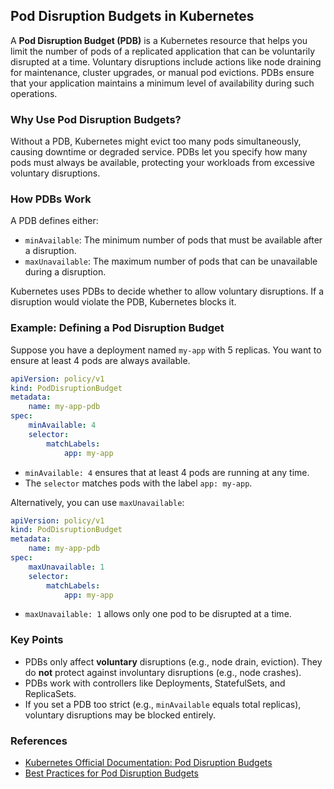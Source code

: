## Pod Disruption Budgets in Kubernetes

A **Pod Disruption Budget (PDB)** is a Kubernetes resource that helps you limit the number of pods of a replicated application that can be voluntarily disrupted at a time. Voluntary disruptions include actions like node draining for maintenance, cluster upgrades, or manual pod evictions. PDBs ensure that your application maintains a minimum level of availability during such operations.

### Why Use Pod Disruption Budgets?

Without a PDB, Kubernetes might evict too many pods simultaneously, causing downtime or degraded service. PDBs let you specify how many pods must always be available, protecting your workloads from excessive voluntary disruptions.

### How PDBs Work

A PDB defines either:
- `minAvailable`: The minimum number of pods that must be available after a disruption.
- `maxUnavailable`: The maximum number of pods that can be unavailable during a disruption.

Kubernetes uses PDBs to decide whether to allow voluntary disruptions. If a disruption would violate the PDB, Kubernetes blocks it.

### Example: Defining a Pod Disruption Budget

Suppose you have a deployment named `my-app` with 5 replicas. You want to ensure at least 4 pods are always available.

```yaml
apiVersion: policy/v1
kind: PodDisruptionBudget
metadata:
    name: my-app-pdb
spec:
    minAvailable: 4
    selector:
        matchLabels:
            app: my-app
```

- `minAvailable: 4` ensures that at least 4 pods are running at any time.
- The `selector` matches pods with the label `app: my-app`.

Alternatively, you can use `maxUnavailable`:

```yaml
apiVersion: policy/v1
kind: PodDisruptionBudget
metadata:
    name: my-app-pdb
spec:
    maxUnavailable: 1
    selector:
        matchLabels:
            app: my-app
```

- `maxUnavailable: 1` allows only one pod to be disrupted at a time.

### Key Points

- PDBs only affect **voluntary** disruptions (e.g., node drain, eviction). They do **not** protect against involuntary disruptions (e.g., node crashes).
- PDBs work with controllers like Deployments, StatefulSets, and ReplicaSets.
- If you set a PDB too strict (e.g., `minAvailable` equals total replicas), voluntary disruptions may be blocked entirely.

### References

- [Kubernetes Official Documentation: Pod Disruption Budgets](https://kubernetes.io/docs/concepts/workloads/pods/disruptions/)
- [Best Practices for Pod Disruption Budgets](https://kubernetes.io/docs/tasks/run-application/configure-pdb/)
